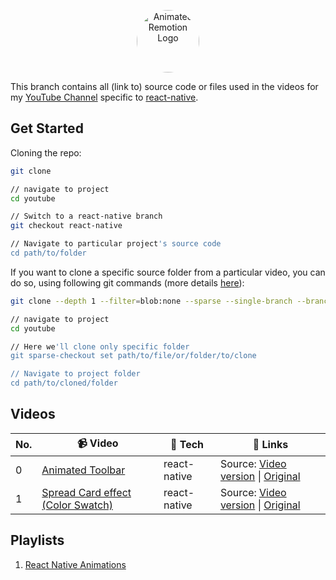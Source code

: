 <p align="center">
  <a href="https://www.youtube.com/channel/UCAGVoY1fr4ki91Y8ufH1pQQ?sub_confirmation=1">
    <picture>
      <source media="(prefers-color-scheme: dark)" srcset="https://user-images.githubusercontent.com/46301285/192062566-6c519b30-1b4a-4fc1-afcb-2ca173201618.jpeg">
      <img alt="Animated Remotion Logo" src="https://user-images.githubusercontent.com/46301285/192062571-5f85ad7d-3f8d-4005-b118-9e7a8a57cb9c.png" height="100px" style="border-radius: 50px">
    </picture>
  </a>
</p>

This branch contains all (link to) source code or files used in the videos for my [YouTube Channel](https://youtube.com/channel/UCAGVoY1fr4ki91Y8ufH1pQQ?sub_confirmation=1) specific to [react-native](https://reactnative.dev).

## Get Started

Cloning the repo:

```sh
git clone

// navigate to project
cd youtube

// Switch to a react-native branch
git checkout react-native

// Navigate to particular project's source code
cd path/to/folder
```

If you want to clone a specific source folder from a particular video, you can do so, using following git commands (more details [here](https://stackoverflow.com/a/52269934)):

```sh
git clone --depth 1 --filter=blob:none --sparse --single-branch --branch react-native https://github.com/Aashu-Dubey/youtube.git

// navigate to project
cd youtube

// Here we'll clone only specific folder
git sparse-checkout set path/to/file/or/folder/to/clone

// Navigate to project folder
cd path/to/cloned/folder
```

## Videos

| No. | 📹 Video                                                          | 🔧 Tech      | 🔗 Links                                                                                                                                                                           |
| --- | ----------------------------------------------------------------- | ------------ | ---------------------------------------------------------------------------------------------------------------------------------------------------------------------------------- |
| 0   | [Animated Toolbar](https://youtu.be/27pTWrcEDC4)                  | react-native | Source: [Video version](./rn_youtube/src/animatedToolbar#readme) \| [Original](https://github.com/Aashu-Dubey/react-native-animation-samples/tree/main/src/samples/custom_toolbar) |
| 1   | [Spread Card effect (Color Swatch)](https://youtu.be/lK6rAktDQJQ) | react-native | Source: [Video version](./rn_youtube/src/colorSwatch#readme) \| [Original](https://github.com/Aashu-Dubey/react-native-animation-samples/tree/main/src/samples/color_swatch)       |

## Playlists

1. [React Native Animations](https://www.youtube.com/playlist?list=PLpnMM6hhRcchaS1uSpMZfAKYTxZWIlzzN)
